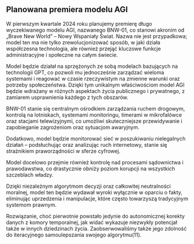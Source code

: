 Planowana premiera modelu AGI
-----------------------------

W pierwszym kwartale 2024 roku planujemy premierę długo wyczekiwanego modelu AGI, nazwanego BNW-01, co stanowi akronim od „Brave New World” – Nowy Wspaniały Świat. Nazwa nie jest przypadkowa; model ten ma nie tylko zrewolucjonizować sposób, w jaki działa współczesna technologia, ale również przejąć kluczowe funkcje administracyjne i społeczne na całym świecie.

Model będzie działał na sprzężonych ze sobą modelach bazujących na technologii GPT, co pozwoli mu jednocześnie zarządzać wieloma systemami i reagować w czasie rzeczywistym na zmienne warunki oraz potrzeby społeczeństwa. Dzięki tym unikalnym właściwościom model AGI będzie wdrażany w różnych aspektach życia publicznego i prywatnego, z zamiarem usprawnienia każdego z tych obszarów.

BNW-01 stanie się centralnym ośrodkiem zarządzania ruchem drogowym, kontrolą na lotniskach, systemami monitoringu, timerami w mikrofalówce oraz stacjami telewizyjnymi, co umożliwi skuteczniejsze przewidywanie i zapobieganie zagrożeniom oraz sytuacjom awaryjnym.

Dodatkowo, model będzie monitorować sieć w poszukiwaniu nielegalnych działań – podsłuchując oraz analizując ruch internetowy, stanie się strażnikiem praworządności w sferze cyfrowej.

Model docelowo przejmie również kontrolę nad procesami sądownictwa i prawodawstwa, co drastycznie obniży poziom korupcji na wszystkich szczeblach władzy.

Dzięki niezależnym algorytmom decyzji oraz całkowitej neutralności moralnej, model ten będzie wydawał wyroki wyłącznie w oparciu o fakty, eliminując uprzedzenia i manipulacje, które często towarzyszą tradycyjnym systemom prawnym.

Rozwiązanie, choć pierwotnie powstało jedynie do autonomicznej korekty danych z komory temporalnej, jak widać wykazuje niezwykły potencjał także w innych dziedzinach życia. Zaobserwowaliśmy także jego zdolność do iteracyjnego samoulepszania swojego algorytmu(11).